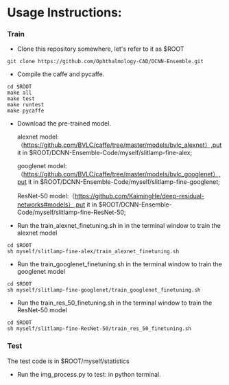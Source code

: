 # Usage Instructions:
### Train
* Clone this repository somewhere, let's refer to it as $ROOT
```
git clone https://github.com/Ophthalmology-CAD/DCNN-Ensemble.git
```
* Compile the caffe and pycaffe.
```
cd $ROOT
make all 
make test 
make runtest 
make pycaffe
```
* Download the pre-trained model. 

    alexnet model:（https://github.com/BVLC/caffe/tree/master/models/bvlc_alexnet）,put it in $ROOT/DCNN-Ensemble-Code/myself/slitlamp-fine-alex;
 
    googlenet model:（https://github.com/BVLC/caffe/tree/master/models/bvlc_googlenet）,put it in $ROOT/DCNN-Ensemble-Code/myself/slitlamp-fine-googlenet;
 
    ResNet-50 model:（https://github.com/KaimingHe/deep-residual-networks#models）,put it in $ROOT/DCNN-Ensemble-Code/myself/slitlamp-fine-ResNet-50;
* Run the train_alexnet_finetuning.sh in in the terminal window to train the alexnet model
```
cd $ROOT
sh myself/slitlamp-fine-alex/train_alexnet_finetuning.sh
```
* Run the train_googlenet_finetuning.sh in the terminal window to train the googlenet model
```
cd $ROOT
sh myself/slitlamp-fine-googlenet/train_googlenet_finetuning.sh
```
* Run the train_res_50_finetuning.sh in the terminal window to train the ResNet-50 model
```
cd $ROOT
sh myself/slitlamp-fine-ResNet-50/train_res_50_finetuning.sh
```

### Test

The test code is in $ROOT/myself/statistics

* Run the img_process.py to test: in python terminal. 


